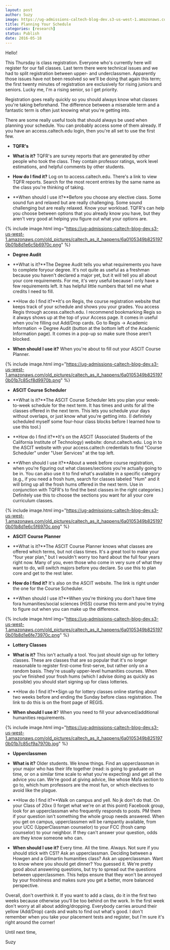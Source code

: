 ```yaml
---
layout: post
author: Suzy
image: https://ug-admissions-caltech-blog-dev.s3-us-west-1.amazonaws.com/old_pictures/caltech_as_it_happens/6a0105349b8251970b01b8d1e6bd23970c.png
title: Planning Your Schedule 
categories: [research]
status: Publish
date: 2016-05-18
---
```



Hello!

This Thursday is class registration. Everyone who's currently here will register for our fall classes. Last term there were technical issues and we had to split registration between upper- and underclassmen. Apparently those issues have not been resolved so we'll be doing that again this term; the first twenty minutes of registration are exclusively for rising juniors and seniors. Lucky me, I'm a rising senior, so I get priority.

Registration goes really quickly so you should always know what classes you're taking beforehand. The difference between a miserable term and a fantastic term is often just knowing what you're getting into.

There are some really useful tools that should always be used when planning your schedule. You can probably access some of them already. If you have an access.caltech.edu login, then you're all set to use the first few.

- **TQFR's**

- **What is it?** TQFR's are survey reports that are generated by other people who took the class. They contain professor ratings, work level estimations, and helpful comments by other students.

- **How do I find it?** Log on to access.caltech.edu. There's a link to view TQFR reports. Search for the most recent entries by the same name as the class you're thinking of taking.

- **When should I use it?**Before you choose any elective class. Some sound fun and relaxed but are really challenging. Some sound challenging but are really relaxed. Know your workload. TQFR's can help you choose between options that you already know you have, but they aren't very good at helping you figure out what your options are.


{% include image.html img="https://ug-admissions-caltech-blog-dev.s3-us-west-1.amazonaws.com/old_pictures/caltech_as_it_happens/6a0105349b8251970b01b8d1e6c5b6970c.png" %}

- **Degree Audit**

- **What is it?**The Degree Audit tells you what requirements you have to complete foryour degree. It's not quite as useful as a freshman because you haven't declared a major yet, but it will tell you all about your core requirements. For me, it's very useful because I only have a few requirements left. It has helpful little numbers that tell me what credits I need to fill.

- **How do I find it?**It's on Regis, the course registration website that keeps track of your schedule and shows you your grades. You access Regis through access.caltech.edu. I recommend bookmarking Regis so it always shows up at the top of your Access page. It comes in useful when you're filling out Add/Drop cards. Go to Regis -&gt; Academic Information -&gt; Degree Audit (button at the bottom left of the Academic Information page). It comes in a pop-up so make sure those aren't blocked.

- **When should I use it?** When you're about to fill out your ASCIT Course Planner.


{% include image.html img="https://ug-admissions-caltech-blog-dev.s3-us-west-1.amazonaws.com/old_pictures/caltech_as_it_happens/6a0105349b8251970b01b7c85cf8d9970b.png" %}

- **ASCIT Course Scheduler**

- **What is it?**The ASCIT Course Scheduler lets you plan your week-to-week schedule for the next term. It has times and units for all the classes offered in the next term. This lets you schedule your days without overlaps, or just know what you're getting into. (I definitely scheduled myself some four-hour class blocks before I learned how to use this tool.)
- **How do I find it?**It's on the ASCIT (Associated Students of the California Institute of Technology) website: donut.caltech.edu. Log in to the ASCIT website with your access.caltech credentials to find "Course Scheduler" under "User Services" at the top left.

- **When should I use it?**About a week before course registration, when you're figuring out what classes/sections you're actually going to be in. You can also use it to find what's available in a specific category (e.g., if you need a frosh hum, search for classes labeled "Hum" and it will bring up all the frosh hums offered in the next term. Use in conjunction with TQFR's to find the best classes in the right categories.) Definitely use this to choose the sections you want for all your core curriculum classes.


{% include image.html img="https://ug-admissions-caltech-blog-dev.s3-us-west-1.amazonaws.com/old_pictures/caltech_as_it_happens/6a0105349b8251970b01b8d1e6c5f6970c.png" %}

- **ASCIT Course Planner**

- **What is it?**The ASCIT Course Planner knows what classes are offered which terms, but not class times. It's a great tool to make your "four year plan," but I wouldn't worry too hard about the full four years right now. Many of you, even those who come in very sure of what they want to do, will switch majors before you declare. So use this to plan core and get to the rest later.

- **How do I find it?** It's also on the ASCIT website. The link is right under the one for the Course Scheduler.

- **When should I use it?**When you're thinking you don't have time fora humanities/social sciences (HSS) course this term and you're trying to figure out when you can make up the difference.


{% include image.html img="https://ug-admissions-caltech-blog-dev.s3-us-west-1.amazonaws.com/old_pictures/caltech_as_it_happens/6a0105349b8251970b01b8d1e6fe73970c.png" %}

- **Lottery Classes**

- **What is it?** This isn't actually a tool. You just should sign up for lottery classes. These are classes that are so popular that it's no longer reasonable to register first-come first-serve, but rather only on a random basis. They're usually upper-level humanities courses. When you've finished your frosh hums (which I advise doing as quickly as possible) you should start signing up for class lotteries.

- **How do I find it?**Sign up for lottery classes online starting about two weeks before and ending the Sunday before class registration. The link to do this is on the front page of REGIS.

- **When should I use it**? When you need to fill your advanced/additional humanities requirements.


{% include image.html img="https://ug-admissions-caltech-blog-dev.s3-us-west-1.amazonaws.com/old_pictures/caltech_as_it_happens/6a0105349b8251970b01b7c85cf9a7970b.jpg" %}

- **Upperclassmen**

- **What is it?** Older students. We know things. Find an upperclassman in your major who has their life together (read: is going to graduate on time, or on a similar time scale to what you're expecting) and get all the advice you can. We're good at giving advice, like whose Ma1a section to go to, which hum professors are the most fun, or which electives to avoid like the plague.

- **How do I find it?**Walk on campus and yell. No jk don't do that. On your Class of 20xx (I forget what we're on at this point) Facebook group, look for an upperclassman who frequently responds to posts. PM them if your question isn't something the whole group needs answered. When you get on campus, upperclassmen will be rampantly available, from your UCC (UpperClassman counselor) to your FCC (frosh camp counselor) to your neighbor. If they can't answer your question, odds are they know someone who can.

- **When should I use it?** Every time. All the time. Always. Not sure if you should stick with CS1? Ask an upperclassman. Deciding between a Howgen and a Gilmartin humanities class? Ask an upperclassman. Want to know where you should get dinner? You guessed it. We're pretty good about answering questions, but try to spread out the questions between upperclassmen. This helps ensure that they won't be annoyed by your froshiness and makes sure you get a better, more balanced perspective.

Overall, don't overthink it. If you want to add a class, do it in the first two weeks because otherwise you'll be too behind on the work. In the first week don't worry at all about adding/dropping. Everybody carries around their yellow (Add/Drop) cards and waits to find out what's good. I don't remember when you take your placement tests and register, but I'm sure it's right around the corner!

Until next time,

Suzy

